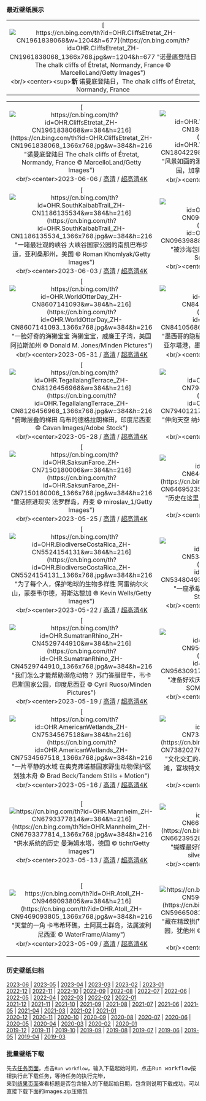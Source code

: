 ### 最近壁纸展示
||
|:---:|
|[![https://cn.bing.com/th?id=OHR.CliffsEtretat_ZH-CN1961838068&w=1204&h=677](https://cn.bing.com/th?id=OHR.CliffsEtretat_ZH-CN1961838068_1366x768.jpg&w=1204&h=677 "诺曼底登陆日&#10;The chalk cliffs of Étretat, Normandy, France&#10;© MarcelloLand/Getty Images")](https://cn.bing.com/search?q=%e5%9f%83%e7%89%b9%e5%b0%94%e5%a1%94%e6%b5%b7%e5%b2%b8&form=hpcapt&mkt=zh-cn&filters=HpDate:"20230605_1600")<br/><center><sup>**新**</sup>&nbsp;诺曼底登陆日，The chalk cliffs of Étretat, Normandy, France<center/>|

||||
|:---:|:---:|:---:|
|[![https://cn.bing.com/th?id=OHR.CliffsEtretat_ZH-CN1961838068&w=384&h=216](https://cn.bing.com/th?id=OHR.CliffsEtretat_ZH-CN1961838068_1366x768.jpg&w=384&h=216 "诺曼底登陆日&#10;The chalk cliffs of Étretat, Normandy, France&#10;© MarcelloLand/Getty Images")](https://cn.bing.com/search?q=%e5%9f%83%e7%89%b9%e5%b0%94%e5%a1%94%e6%b5%b7%e5%b2%b8&form=hpcapt&mkt=zh-cn&filters=HpDate:"20230605_1600")<br/><center>2023-06-06 / [高清](https://cn.bing.com/th?id=OHR.CliffsEtretat_ZH-CN1961838068_1920x1200.jpg&w=1920&h=1200) / [超高清4K](https://cn.bing.com/th?id=OHR.CliffsEtretat_ZH-CN1961838068_UHD.jpg&w=3840&h=2160)<center/>|[![https://cn.bing.com/th?id=OHR.WaterfallsSunwaptaValley_ZH-CN1804229850&w=384&h=216](https://cn.bing.com/th?id=OHR.WaterfallsSunwaptaValley_ZH-CN1804229850_1366x768.jpg&w=384&h=216 "风景如画的瀑布&#10;辛华达峡谷的瀑布，贾斯珀国家公园，加拿大&#10;© Delpixart/Getty Images")](https://cn.bing.com/search?q=%e8%b4%be%e6%96%af%e7%8f%80%e5%9b%bd%e5%ae%b6%e5%85%ac%e5%9b%ad&form=hpcapt&mkt=zh-cn&filters=HpDate:"20230604_1600")<br/><center>2023-06-05 / [高清](https://cn.bing.com/th?id=OHR.WaterfallsSunwaptaValley_ZH-CN1804229850_1920x1200.jpg&w=1920&h=1200) / [超高清4K](https://cn.bing.com/th?id=OHR.WaterfallsSunwaptaValley_ZH-CN1804229850_UHD.jpg&w=3840&h=2160)<center/>|[![https://cn.bing.com/th?id=OHR.MauiBeach_ZH-CN1435658101&w=384&h=216](https://cn.bing.com/th?id=OHR.MauiBeach_ZH-CN1435658101_1366x768.jpg&w=384&h=216 "热带天堂的黑沙滩&#10;怀阿纳帕纳帕州立公园的黑沙滩，茂宜岛，夏威夷，美国&#10;© Matt Anderson Photography/Getty Images")](https://cn.bing.com/search?q=%e6%80%80%e9%98%bf%e7%ba%b3%e5%b8%95%e7%ba%b3%e5%b8%95%e5%b7%9e%e7%ab%8b%e5%85%ac%e5%9b%ad&form=hpcapt&mkt=zh-cn&filters=HpDate:"20230603_1600")<br/><center>2023-06-04 / [高清](https://cn.bing.com/th?id=OHR.MauiBeach_ZH-CN1435658101_1920x1200.jpg&w=1920&h=1200) / [超高清4K](https://cn.bing.com/th?id=OHR.MauiBeach_ZH-CN1435658101_UHD.jpg&w=3840&h=2160)<center/>|
|[![https://cn.bing.com/th?id=OHR.SouthKaibabTrail_ZH-CN1186135534&w=384&h=216](https://cn.bing.com/th?id=OHR.SouthKaibabTrail_ZH-CN1186135534_1366x768.jpg&w=384&h=216 "一睹最壮观的峡谷&#10;大峡谷国家公园的南凯巴布步道，亚利桑那州，美国&#10;© Roman Khomlyak/Getty Images")](https://cn.bing.com/search?q=%e5%a4%a7%e5%b3%a1%e8%b0%b7%e5%9b%bd%e5%ae%b6%e5%85%ac%e5%9b%ad&form=hpcapt&mkt=zh-cn&filters=HpDate:"20230602_1600")<br/><center>2023-06-03 / [高清](https://cn.bing.com/th?id=OHR.SouthKaibabTrail_ZH-CN1186135534_1920x1200.jpg&w=1920&h=1200) / [超高清4K](https://cn.bing.com/th?id=OHR.SouthKaibabTrail_ZH-CN1186135534_UHD.jpg&w=3840&h=2160)<center/>|[![https://cn.bing.com/th?id=OHR.GemsbokNamibia_ZH-CN0963988839&w=384&h=216](https://cn.bing.com/th?id=OHR.GemsbokNamibia_ZH-CN0963988839_1366x768.jpg&w=384&h=216 "被沙海包围&#10;沙丘中的南非剑羚，纳米比亚&#10;© Sergey Gorshkov/Alamy")](https://cn.bing.com/search?q=%e5%8d%97%e9%9d%9e%e5%89%91%e7%be%9a&form=hpcapt&mkt=zh-cn&filters=HpDate:"20230601_1600")<br/><center>2023-06-02 / [高清](https://cn.bing.com/th?id=OHR.GemsbokNamibia_ZH-CN0963988839_1920x1200.jpg&w=1920&h=1200) / [超高清4K](https://cn.bing.com/th?id=OHR.GemsbokNamibia_ZH-CN0963988839_UHD.jpg&w=3840&h=2160)<center/>|[![https://cn.bing.com/th?id=OHR.ReefAwareness_ZH-CN8840949729&w=384&h=216](https://cn.bing.com/th?id=OHR.ReefAwareness_ZH-CN8840949729_1366x768.jpg&w=384&h=216 "一望无际的湛蓝&#10;大堡礁的航拍图，澳大利亚&#10;© AirPano LLC/Amazing Aerial Agency")](https://cn.bing.com/search?q=%e5%a4%a7%e5%a0%a1%e7%a4%81&form=hpcapt&mkt=zh-cn&filters=HpDate:"20230531_1600")<br/><center>2023-06-01 / [高清](https://cn.bing.com/th?id=OHR.ReefAwareness_ZH-CN8840949729_1920x1200.jpg&w=1920&h=1200) / [超高清4K](https://cn.bing.com/th?id=OHR.ReefAwareness_ZH-CN8840949729_UHD.jpg&w=3840&h=2160)<center/>|
|[![https://cn.bing.com/th?id=OHR.WorldOtterDay_ZH-CN8607141093&w=384&h=216](https://cn.bing.com/th?id=OHR.WorldOtterDay_ZH-CN8607141093_1366x768.jpg&w=384&h=216 "一脸好奇的海獭宝宝&#10;海獭宝宝，威廉王子湾，美国阿拉斯加州&#10;© Donald M. Jones/Minden Pictures")](https://cn.bing.com/search?q=%e6%b5%b7%e7%8d%ad&form=hpcapt&mkt=zh-cn&filters=HpDate:"20230530_1600")<br/><center>2023-05-31 / [高清](https://cn.bing.com/th?id=OHR.WorldOtterDay_ZH-CN8607141093_1920x1200.jpg&w=1920&h=1200) / [超高清4K](https://cn.bing.com/th?id=OHR.WorldOtterDay_ZH-CN8607141093_UHD.jpg&w=3840&h=2160)<center/>|[![https://cn.bing.com/th?id=OHR.HiddenBeach_ZH-CN8410568637&w=384&h=216](https://cn.bing.com/th?id=OHR.HiddenBeach_ZH-CN8410568637_1366x768.jpg&w=384&h=216 "墨西哥的隐秘海滩&#10;埃莫海滩，玛丽埃塔斯群岛，巴亚尔塔港，墨西哥&#10;© ferrantraite/Getty Images")](https://cn.bing.com/search?q=%e7%8e%9b%e4%b8%bd%e5%9f%83%e5%a1%94%e6%96%af%e7%be%a4%e5%b2%9b%e5%9f%83%e8%8e%ab%e6%b5%b7%e6%bb%a9&form=hpcapt&mkt=zh-cn&filters=HpDate:"20230529_1600")<br/><center>2023-05-30 / [高清](https://cn.bing.com/th?id=OHR.HiddenBeach_ZH-CN8410568637_1920x1200.jpg&w=1920&h=1200) / [超高清4K](https://cn.bing.com/th?id=OHR.HiddenBeach_ZH-CN8410568637_UHD.jpg&w=3840&h=2160)<center/>|[![https://cn.bing.com/th?id=OHR.Antilles_ZH-CN8267285876&w=384&h=216](https://cn.bing.com/th?id=OHR.Antilles_ZH-CN8267285876_1366x768.jpg&w=384&h=216 "人间天堂&#10;萨克马兰大湾，瓜德罗普岛国家公园，小安的列斯群岛&#10;© Hemis/Alamy")](https://cn.bing.com/search?q=%e7%93%9c%e5%be%b7%e7%bd%97%e6%99%ae%e5%b2%9b&form=hpcapt&mkt=zh-cn&filters=HpDate:"20230528_1600")<br/><center>2023-05-29 / [高清](https://cn.bing.com/th?id=OHR.Antilles_ZH-CN8267285876_1920x1200.jpg&w=1920&h=1200) / [超高清4K](https://cn.bing.com/th?id=OHR.Antilles_ZH-CN8267285876_UHD.jpg&w=3840&h=2160)<center/>|
|[![https://cn.bing.com/th?id=OHR.TegallalangTerrace_ZH-CN8126456968&w=384&h=216](https://cn.bing.com/th?id=OHR.TegallalangTerrace_ZH-CN8126456968_1366x768.jpg&w=384&h=216 "俯瞰层叠的梯田&#10;乌布的德格拉朗梯田，印度尼西亚&#10;© Cavan Images/Adobe Stock")](https://cn.bing.com/search?q=%e5%8d%b0%e5%ba%a6%e5%b0%bc%e8%a5%bf%e4%ba%9a%e4%b9%8c%e5%b8%83&form=hpcapt&mkt=zh-cn&filters=HpDate:"20230527_1600")<br/><center>2023-05-28 / [高清](https://cn.bing.com/th?id=OHR.TegallalangTerrace_ZH-CN8126456968_1920x1200.jpg&w=1920&h=1200) / [超高清4K](https://cn.bing.com/th?id=OHR.TegallalangTerrace_ZH-CN8126456968_UHD.jpg&w=3840&h=2160)<center/>|[![https://cn.bing.com/th?id=OHR.AloeDichotomum_ZH-CN7940121733&w=384&h=216](https://cn.bing.com/th?id=OHR.AloeDichotomum_ZH-CN7940121733_1366x768.jpg&w=384&h=216 "伸向天空&#10;纳米比亚的植物&#10;© Fotofeeling/DEEPOL by plainpicture")](https://cn.bing.com/search?q=%e7%ae%ad%e8%a2%8b%e6%a0%91&form=hpcapt&mkt=zh-cn&filters=HpDate:"20230526_1600")<br/><center>2023-05-27 / [高清](https://cn.bing.com/th?id=OHR.AloeDichotomum_ZH-CN7940121733_1920x1200.jpg&w=1920&h=1200) / [超高清4K](https://cn.bing.com/th?id=OHR.AloeDichotomum_ZH-CN7940121733_UHD.jpg&w=3840&h=2160)<center/>|[![https://cn.bing.com/th?id=OHR.WatSriSawai_ZH-CN7688908090&w=384&h=216](https://cn.bing.com/th?id=OHR.WatSriSawai_ZH-CN7688908090_1366x768.jpg&w=384&h=216 "在废墟中寻找美&#10;西沙瓦寺，素可泰历史公园，泰国&#10;© Casper1774 Studio/Shutterstock")](https://cn.bing.com/search?q=%e6%b3%b0%e5%9b%bd%e8%a5%bf%e6%b2%99%e7%93%a6%e5%af%ba&form=hpcapt&mkt=zh-cn&filters=HpDate:"20230525_1600")<br/><center>2023-05-26 / [高清](https://cn.bing.com/th?id=OHR.WatSriSawai_ZH-CN7688908090_1920x1200.jpg&w=1920&h=1200) / [超高清4K](https://cn.bing.com/th?id=OHR.WatSriSawai_ZH-CN7688908090_UHD.jpg&w=3840&h=2160)<center/>|
|[![https://cn.bing.com/th?id=OHR.SaksunFaroe_ZH-CN7150180006&w=384&h=216](https://cn.bing.com/th?id=OHR.SaksunFaroe_ZH-CN7150180006_1366x768.jpg&w=384&h=216 "童话照进现实&#10;法罗群岛，丹麦&#10;© miroslav_1/Getty Images")](https://cn.bing.com/search?q=%e6%b3%95%e7%bd%97%e7%be%a4%e5%b2%9b&form=hpcapt&mkt=zh-cn&filters=HpDate:"20230524_1600")<br/><center>2023-05-25 / [高清](https://cn.bing.com/th?id=OHR.SaksunFaroe_ZH-CN7150180006_1920x1200.jpg&w=1920&h=1200) / [超高清4K](https://cn.bing.com/th?id=OHR.SaksunFaroe_ZH-CN7150180006_UHD.jpg&w=3840&h=2160)<center/>|[![https://cn.bing.com/th?id=OHR.OldFortress_ZH-CN6469523538&w=384&h=216](https://cn.bing.com/th?id=OHR.OldFortress_ZH-CN6469523538_1366x768.jpg&w=384&h=216 "历史在这里复活&#10;科孚岛旧城堡&#10;© Netfalls Remy Musser/Shutterstock")](https://cn.bing.com/search?q=%e7%a7%91%e5%ad%9a%e5%b2%9b%e6%97%a7%e5%9f%8e%e5%a0%a1&form=hpcapt&mkt=zh-cn&filters=HpDate:"20230523_1600")<br/><center>2023-05-24 / [高清](https://cn.bing.com/th?id=OHR.OldFortress_ZH-CN6469523538_1920x1200.jpg&w=1920&h=1200) / [超高清4K](https://cn.bing.com/th?id=OHR.OldFortress_ZH-CN6469523538_UHD.jpg&w=3840&h=2160)<center/>|[![https://cn.bing.com/th?id=OHR.WesternBoxTurtle_ZH-CN6203163704&w=384&h=216](https://cn.bing.com/th?id=OHR.WesternBoxTurtle_ZH-CN6203163704_1366x768.jpg&w=384&h=216 "保护我们的乌龟&#10;西部箱龟&#10;© Tim Fitzharris/Minden Pictures")](https://cn.bing.com/search?q=%e8%a5%bf%e9%83%a8%e7%ae%b1%e9%be%9f&form=hpcapt&mkt=zh-cn&filters=HpDate:"20230522_1600")<br/><center>2023-05-23 / [高清](https://cn.bing.com/th?id=OHR.WesternBoxTurtle_ZH-CN6203163704_1920x1200.jpg&w=1920&h=1200) / [超高清4K](https://cn.bing.com/th?id=OHR.WesternBoxTurtle_ZH-CN6203163704_UHD.jpg&w=3840&h=2160)<center/>|
|[![https://cn.bing.com/th?id=OHR.BiodiverseCostaRica_ZH-CN5524154131&w=384&h=216](https://cn.bing.com/th?id=OHR.BiodiverseCostaRica_ZH-CN5524154131_1366x768.jpg&w=384&h=216 "为了每个人，保护地球的生物多样性&#10;阿雷纳尔火山，蒙泰韦尔德，哥斯达黎加&#10;© Kevin Wells/Getty Images")](https://cn.bing.com/search?q=%e5%93%a5%e6%96%af%e8%be%be%e9%bb%8e%e5%8a%a0+%e8%92%99%e6%b3%b0%e9%9f%a6%e5%b0%94%e5%be%b7&form=hpcapt&mkt=zh-cn&filters=HpDate:"20230521_1600")<br/><center>2023-05-22 / [高清](https://cn.bing.com/th?id=OHR.BiodiverseCostaRica_ZH-CN5524154131_1920x1200.jpg&w=1920&h=1200) / [超高清4K](https://cn.bing.com/th?id=OHR.BiodiverseCostaRica_ZH-CN5524154131_UHD.jpg&w=3840&h=2160)<center/>|[![https://cn.bing.com/th?id=OHR.PontdArcole_ZH-CN5348049357&w=384&h=216](https://cn.bing.com/th?id=OHR.PontdArcole_ZH-CN5348049357_1366x768.jpg&w=384&h=216 "一座承载历史的桥&#10;塞纳河，巴黎，法国&#10;© StockByM/Getty Images")](https://cn.bing.com/search?q=%e5%a1%9e%e7%ba%b3%e6%b2%b3&form=hpcapt&mkt=zh-cn&filters=HpDate:"20230520_1600")<br/><center>2023-05-21 / [高清](https://cn.bing.com/th?id=OHR.PontdArcole_ZH-CN5348049357_1920x1200.jpg&w=1920&h=1200) / [超高清4K](https://cn.bing.com/th?id=OHR.PontdArcole_ZH-CN5348049357_UHD.jpg&w=3840&h=2160)<center/>|[![https://cn.bing.com/th?id=OHR.EuropeanHoneybee_ZH-CN5191293837&w=384&h=216](https://cn.bing.com/th?id=OHR.EuropeanHoneybee_ZH-CN5191293837_1366x768.jpg&w=384&h=216 "一片蜂群&#10;谢菲尔德的欧洲蜜蜂, 英格兰&#10;© Deborah Vernon/Alamy")](https://cn.bing.com/search?q=%e8%9c%9c%e8%9c%82&form=hpcapt&mkt=zh-cn&filters=HpDate:"20230519_1600")<br/><center>2023-05-20 / [高清](https://cn.bing.com/th?id=OHR.EuropeanHoneybee_ZH-CN5191293837_1920x1200.jpg&w=1920&h=1200) / [超高清4K](https://cn.bing.com/th?id=OHR.EuropeanHoneybee_ZH-CN5191293837_UHD.jpg&w=3840&h=2160)<center/>|
|[![https://cn.bing.com/th?id=OHR.SumatranRhino_ZH-CN4529744910&w=384&h=216](https://cn.bing.com/th?id=OHR.SumatranRhino_ZH-CN4529744910_1366x768.jpg&w=384&h=216 "我们怎么才能帮助濒危动物？&#10;苏门答腊犀牛，韦卡巴斯国家公园，印度尼西亚&#10;© Cyril Ruoso/Minden Pictures")](https://cn.bing.com/search?q=%e8%8b%8f%e9%97%a8%e7%ad%94%e8%85%8a%e7%8a%80%e7%89%9b&form=hpcapt&mkt=zh-cn&filters=HpDate:"20230518_1600")<br/><center>2023-05-19 / [高清](https://cn.bing.com/th?id=OHR.SumatranRhino_ZH-CN4529744910_1920x1200.jpg&w=1920&h=1200) / [超高清4K](https://cn.bing.com/th?id=OHR.SumatranRhino_ZH-CN4529744910_UHD.jpg&w=3840&h=2160)<center/>|[![https://cn.bing.com/th?id=OHR.SardineBurial_ZH-CN9563091726&w=384&h=216](https://cn.bing.com/th?id=OHR.SardineBurial_ZH-CN9563091726_1366x768.jpg&w=384&h=216 "准备好欢庆吧！&#10;拉曼加，穆尔西亚，西班牙&#10;© SOMATUSCANI/Getty Images")](https://cn.bing.com/search?q=%e8%a5%bf%e7%8f%ad%e7%89%99%e7%a9%86%e5%b0%94%e8%a5%bf%e4%ba%9a&form=hpcapt&mkt=zh-cn&filters=HpDate:"20230517_1600")<br/><center>2023-05-18 / [高清](https://cn.bing.com/th?id=OHR.SardineBurial_ZH-CN9563091726_1920x1200.jpg&w=1920&h=1200) / [超高清4K](https://cn.bing.com/th?id=OHR.SardineBurial_ZH-CN9563091726_UHD.jpg&w=3840&h=2160)<center/>|[![https://cn.bing.com/th?id=OHR.CormorantBridge_ZH-CN7673299694&w=384&h=216](https://cn.bing.com/th?id=OHR.CormorantBridge_ZH-CN7673299694_1366x768.jpg&w=384&h=216 "通往太平洋之窗&#10;加利福尼亚州圣克鲁斯的天然桥州立公园&#10;© Jim Patterson/Tandem Stills + Motion")](https://cn.bing.com/search?q=%e5%a4%a9%e7%84%b6%e6%a1%a5%e5%b7%9e%e7%ab%8b%e5%85%ac%e5%9b%ad&form=hpcapt&mkt=zh-cn&filters=HpDate:"20230516_1600")<br/><center>2023-05-17 / [高清](https://cn.bing.com/th?id=OHR.CormorantBridge_ZH-CN7673299694_1920x1200.jpg&w=1920&h=1200) / [超高清4K](https://cn.bing.com/th?id=OHR.CormorantBridge_ZH-CN7673299694_UHD.jpg&w=3840&h=2160)<center/>|
|[![https://cn.bing.com/th?id=OHR.AmericanWetlands_ZH-CN7534567518&w=384&h=216](https://cn.bing.com/th?id=OHR.AmericanWetlands_ZH-CN7534567518_1366x768.jpg&w=384&h=216 "一片平静的水域&#10;在奥克弗诺基国家野生动物保护区划独木舟&#10;© Brad Beck/Tandem Stills + Motion")](https://cn.bing.com/search?q=%e5%a5%a5%e5%85%8b%e5%bc%97%e8%af%ba%e5%9f%ba%e5%9b%bd%e5%ae%b6%e9%87%8e%e7%94%9f%e5%8a%a8%e7%89%a9%e4%bf%9d%e6%8a%a4%e5%8c%ba&form=hpcapt&mkt=zh-cn&filters=HpDate:"20230515_1600")<br/><center>2023-05-16 / [高清](https://cn.bing.com/th?id=OHR.AmericanWetlands_ZH-CN7534567518_1920x1200.jpg&w=1920&h=1200) / [超高清4K](https://cn.bing.com/th?id=OHR.AmericanWetlands_ZH-CN7534567518_UHD.jpg&w=3840&h=2160)<center/>|[![https://cn.bing.com/th?id=OHR.MorroJable_ZH-CN7382027688&w=384&h=216](https://cn.bing.com/th?id=OHR.MorroJable_ZH-CN7382027688_1366x768.jpg&w=384&h=216 "文化交汇的岛屿&#10;莫罗哈夫莱海滩和科罗拉达斯海滩，富埃特文图拉岛，西班牙加那利群岛&#10;© Gavin Hellier/Getty Images")](https://cn.bing.com/search?q=%e5%8a%a0%e9%82%a3%e5%88%a9%e7%be%a4%e5%b2%9b&form=hpcapt&mkt=zh-cn&filters=HpDate:"20230514_1600")<br/><center>2023-05-15 / [高清](https://cn.bing.com/th?id=OHR.MorroJable_ZH-CN7382027688_1920x1200.jpg&w=1920&h=1200) / [超高清4K](https://cn.bing.com/th?id=OHR.MorroJable_ZH-CN7382027688_UHD.jpg&w=3840&h=2160)<center/>|[![https://cn.bing.com/th?id=OHR.OdocoileusVirginianus_ZH-CN6941501455&w=384&h=216](https://cn.bing.com/th?id=OHR.OdocoileusVirginianus_ZH-CN6941501455_1366x768.jpg&w=384&h=216 "母亲节快乐！&#10;白尾鹿母鹿和刚出生的小鹿，美国蒙大拿州&#10;© Donald M. Jones/Minden Pictures")](https://cn.bing.com/search?q=%e7%99%bd%e5%b0%be%e9%b9%bf&form=hpcapt&mkt=zh-cn&filters=HpDate:"20230513_1600")<br/><center>2023-05-14 / [高清](https://cn.bing.com/th?id=OHR.OdocoileusVirginianus_ZH-CN6941501455_1920x1200.jpg&w=1920&h=1200) / [超高清4K](https://cn.bing.com/th?id=OHR.OdocoileusVirginianus_ZH-CN6941501455_UHD.jpg&w=3840&h=2160)<center/>|
|[![https://cn.bing.com/th?id=OHR.Mannheim_ZH-CN6793377814&w=384&h=216](https://cn.bing.com/th?id=OHR.Mannheim_ZH-CN6793377814_1366x768.jpg&w=384&h=216 "供水系统的历史&#10;曼海姆水塔，德国&#10;© tichr/Getty Images")](https://cn.bing.com/search?q=%e6%9b%bc%e6%b5%b7%e5%a7%86%e5%b8%82&form=hpcapt&mkt=zh-cn&filters=HpDate:"20230512_1600")<br/><center>2023-05-13 / [高清](https://cn.bing.com/th?id=OHR.Mannheim_ZH-CN6793377814_1920x1200.jpg&w=1920&h=1200) / [超高清4K](https://cn.bing.com/th?id=OHR.Mannheim_ZH-CN6793377814_UHD.jpg&w=3840&h=2160)<center/>|[![https://cn.bing.com/th?id=OHR.WildLupine_ZH-CN6623952879&w=384&h=216](https://cn.bing.com/th?id=OHR.WildLupine_ZH-CN6623952879_1366x768.jpg&w=384&h=216 "蝴蝶最好的朋友&#10;紫色和蓝色的野生羽扇豆&#10;© silverjohn/Getty Images Plus")](https://cn.bing.com/search?q=%e9%87%8e%e7%94%9f%e7%be%bd%e6%89%87%e8%b1%86&form=hpcapt&mkt=zh-cn&filters=HpDate:"20230511_1600")<br/><center>2023-05-12 / [高清](https://cn.bing.com/th?id=OHR.WildLupine_ZH-CN6623952879_1920x1200.jpg&w=1920&h=1200) / [超高清4K](https://cn.bing.com/th?id=OHR.WildLupine_ZH-CN6623952879_UHD.jpg&w=3840&h=2160)<center/>|[![https://cn.bing.com/th?id=OHR.CordouanLighthouse_ZH-CN6267155218&w=384&h=216](https://cn.bing.com/th?id=OHR.CordouanLighthouse_ZH-CN6267155218_1366x768.jpg&w=384&h=216 "金光中的灯塔&#10;科尔杜昂灯塔，罗扬市，夏朗德省，法国&#10;© FRTimelapse/Getty Images")](https://cn.bing.com/search?q=%e7%a7%91%e5%b0%94%e6%9d%9c%e6%98%82%e7%81%af%e5%a1%94&form=hpcapt&mkt=zh-cn&filters=HpDate:"20230509_1600")<br/><center>2023-05-10 / [高清](https://cn.bing.com/th?id=OHR.CordouanLighthouse_ZH-CN6267155218_1920x1200.jpg&w=1920&h=1200) / [超高清4K](https://cn.bing.com/th?id=OHR.CordouanLighthouse_ZH-CN6267155218_UHD.jpg&w=3840&h=2160)<center/>|
|[![https://cn.bing.com/th?id=OHR.Atoll_ZH-CN9469093805&w=384&h=216](https://cn.bing.com/th?id=OHR.Atoll_ZH-CN9469093805_1366x768.jpg&w=384&h=216 "天堂的一角&#10;卡韦希环礁，土阿莫土群岛，法属波利尼西亚&#10;© WaterFrame/Alamy")](https://cn.bing.com/search?q=%e5%8d%a1%e9%9f%a6%e5%b8%8c%e7%8e%af%e7%a4%81&form=hpcapt&mkt=zh-cn&filters=HpDate:"20230508_1600")<br/><center>2023-05-09 / [高清](https://cn.bing.com/th?id=OHR.Atoll_ZH-CN9469093805_1920x1200.jpg&w=1920&h=1200) / [超高清4K](https://cn.bing.com/th?id=OHR.Atoll_ZH-CN9469093805_UHD.jpg&w=3840&h=2160)<center/>|[![https://cn.bing.com/th?id=OHR.TheChaps_ZH-CN5966508162&w=384&h=216](https://cn.bing.com/th?id=OHR.TheChaps_ZH-CN5966508162_1366x768.jpg&w=384&h=216 "藏在精致拱门里的百年时光&#10;精致拱门，拱门国家公园，犹他州&#10;© Mark Brodkin Photography/Getty Images")](https://cn.bing.com/search?q=%e6%8b%b1%e9%97%a8%e5%9b%bd%e5%ae%b6%e5%85%ac%e5%9b%ad&form=hpcapt&mkt=zh-cn&filters=HpDate:"20230507_1600")<br/><center>2023-05-08 / [高清](https://cn.bing.com/th?id=OHR.TheChaps_ZH-CN5966508162_1920x1200.jpg&w=1920&h=1200) / [超高清4K](https://cn.bing.com/th?id=OHR.TheChaps_ZH-CN5966508162_UHD.jpg&w=3840&h=2160)<center/>|[![https://cn.bing.com/th?id=OHR.SealLaughing_ZH-CN5809094643&w=384&h=216](https://cn.bing.com/th?id=OHR.SealLaughing_ZH-CN5809094643_1366x768.jpg&w=384&h=216 "什么事这么好笑？&#10;海豹幼崽，伦迪岛，英国&#10;© Henley Spiers/Minden Pictures")](https://cn.bing.com/search?q=%e7%81%b0%e6%b5%b7%e8%b1%b9&form=hpcapt&mkt=zh-cn&filters=HpDate:"20230506_1600")<br/><center>2023-05-07 / [高清](https://cn.bing.com/th?id=OHR.SealLaughing_ZH-CN5809094643_1920x1200.jpg&w=1920&h=1200) / [超高清4K](https://cn.bing.com/th?id=OHR.SealLaughing_ZH-CN5809094643_UHD.jpg&w=3840&h=2160)<center/>|


### 历史壁纸归档
[2023-06](views/2023/2023-06.md) | [2023-05](views/2023/2023-05.md) | [2023-04](views/2023/2023-04.md) | [2023-03](views/2023/2023-03.md) | [2023-02](views/2023/2023-02.md) | [2023-01](views/2023/2023-01.md)  
[2022-12](views/2022/2022-12.md) | [2022-11](views/2022/2022-11.md) | [2022-10](views/2022/2022-10.md) | [2022-09](views/2022/2022-09.md) | [2022-08](views/2022/2022-08.md) | [2022-07](views/2022/2022-07.md) | [2022-06](views/2022/2022-06.md) | [2022-05](views/2022/2022-05.md) | [2022-04](views/2022/2022-04.md) | [2022-03](views/2022/2022-03.md) | [2022-02](views/2022/2022-02.md) | [2022-01](views/2022/2022-01.md)  
[2021-12](views/2021/2021-12.md) | [2021-11](views/2021/2021-11.md) | [2021-10](views/2021/2021-10.md) | [2021-09](views/2021/2021-09.md) | [2021-08](views/2021/2021-08.md) | [2021-07](views/2021/2021-07.md) | [2021-06](views/2021/2021-06.md) | [2021-05](views/2021/2021-05.md) | [2021-04](views/2021/2021-04.md) | [2021-03](views/2021/2021-03.md) | [2021-02](views/2021/2021-02.md) | [2021-01](views/2021/2021-01.md)  
[2020-12](views/2020/2020-12.md) | [2020-11](views/2020/2020-11.md) | [2020-10](views/2020/2020-10.md) | [2020-09](views/2020/2020-09.md) | [2020-08](views/2020/2020-08.md) | [2020-07](views/2020/2020-07.md) | [2020-06](views/2020/2020-06.md) | [2020-05](views/2020/2020-05.md) | [2020-04](views/2020/2020-04.md) | [2020-03](views/2020/2020-03.md) | [2020-02](views/2020/2020-02.md) | [2020-01](views/2020/2020-01.md)  
[2019-12](views/2019/2019-12.md) | [2019-11](views/2019/2019-11.md) | [2019-10](views/2019/2019-10.md) | [2019-09](views/2019/2019-09.md) | [2019-08](views/2019/2019-08.md) | [2019-07](views/2019/2019-07.md) | [2019-06](views/2019/2019-06.md) | [2019-05](views/2019/2019-05.md) | [2019-04](views/2019/2019-04.md) | [2019-03](views/2019/2019-03.md)


### 批量壁纸下载
先去[任务页面](https://github.com/wefashe/image-save/actions/workflows/mydown.yml)，点击`Run workflow`，输入下载起始时间，点击<kbd>Run workflow</kbd>按钮执行此下载任务，等待任务的执行完毕，  
来到[结果页面](https://github.com/wefashe/image-save/releases/tag/down_zip_tag)查看标题是否包含输入的下载起始日期，包含则说明下载成功，可以直接下载下面的images.zip压缩包  
